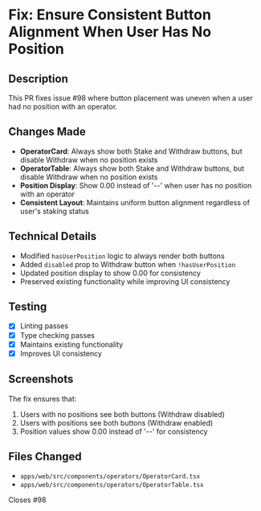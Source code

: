 # Fix: Ensure Consistent Button Alignment When User Has No Position

## Description

This PR fixes issue #98 where button placement was uneven when a user had no position with an operator.

## Changes Made

- **OperatorCard**: Always show both Stake and Withdraw buttons, but disable Withdraw when no position exists
- **OperatorTable**: Always show both Stake and Withdraw buttons, but disable Withdraw when no position exists  
- **Position Display**: Show 0.00 instead of '--' when user has no position with an operator
- **Consistent Layout**: Maintains uniform button alignment regardless of user's staking status

## Technical Details

- Modified `hasUserPosition` logic to always render both buttons
- Added `disabled` prop to Withdraw button when `!hasUserPosition`
- Updated position display to show 0.00 for consistency
- Preserved existing functionality while improving UI consistency

## Testing

- [x] Linting passes
- [x] Type checking passes
- [x] Maintains existing functionality
- [x] Improves UI consistency

## Screenshots

The fix ensures that:
1. Users with no positions see both buttons (Withdraw disabled)
2. Users with positions see both buttons (Withdraw enabled)
3. Position values show 0.00 instead of '--' for consistency

## Files Changed

- `apps/web/src/components/operators/OperatorCard.tsx`
- `apps/web/src/components/operators/OperatorTable.tsx`

Closes #98